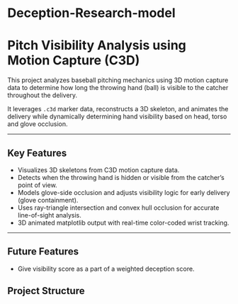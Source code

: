 # Deception-Research-model

# Pitch Visibility Analysis using Motion Capture (C3D)

This project analyzes baseball pitching mechanics using 3D motion capture data to determine how long the throwing hand (ball) is visible to the catcher throughout the delivery.

It leverages `.c3d` marker data, reconstructs a 3D skeleton, and animates the delivery while dynamically determining hand visibility based on head, torso and glove occlusion.

---

## Key Features

- Visualizes 3D skeletons from C3D motion capture data.
- Detects when the throwing hand is hidden or visible from the catcher’s point of view.
- Models glove-side occlusion and adjusts visibility logic for early delivery (glove containment).
- Uses ray-triangle intersection and convex hull occlusion for accurate line-of-sight analysis.
- 3D animated matplotlib output with real-time color-coded wrist tracking.

---
## Future Features
- Give visibility score as a part of a weighted deception score. 
## Project Structure

